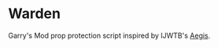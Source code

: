 # Warden

Garry's Mod prop protection script inspired by IJWTB's [Aegis](https://github.com/Mista-Tea/aegis).
